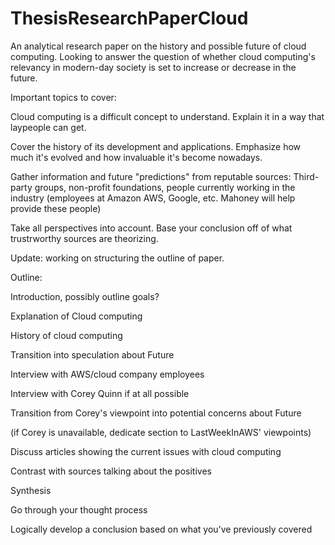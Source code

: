# ThesisResearchPaperCloud
An analytical research paper on the history and possible future of cloud computing. Looking to answer the question of whether cloud computing's relevancy in modern-day society is set to increase or decrease in the future.


Important topics to cover:

Cloud computing is a difficult concept to understand. Explain it in a way that laypeople can get.

Cover the history of its development and applications. Emphasize how much it's evolved and how invaluable it's become nowadays.

Gather information and future "predictions" from reputable sources: Third-party groups, non-profit foundations, people currently working in the industry (employees at Amazon AWS, Google, etc. Mahoney will help provide these people)

Take all perspectives into account. Base your conclusion off of what trustrworthy sources are theorizing.


Update: working on structuring the outline of paper.

Outline:

Introduction, possibly outline goals?

Explanation of Cloud computing

History of cloud computing

Transition into speculation about Future

Interview with AWS/cloud company employees

Interview with Corey Quinn if at all possible

Transition from Corey's viewpoint into potential concerns about Future

(if Corey is unavailable, dedicate section to LastWeekInAWS' viewpoints)

Discuss articles showing the current issues with cloud computing

Contrast with sources talking about the positives

Synthesis

Go through your thought process

Logically develop a conclusion based on what you've previously covered
